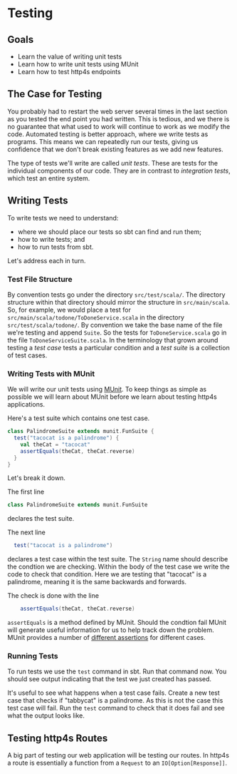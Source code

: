 # Testing

## Goals

- Learn the value of writing unit tests
- Learn how to write unit tests using MUnit
- Learn how to test http4s endpoints


## The Case for Testing

You probably had to restart the web server several times in the last section as you tested the end point you had written. This is tedious, and we there is no guarantee that what used to work will continue to work as we modify the code. Automated testing is better approach, where we write tests as programs. This means we can repeatedly run our tests, giving us confidence that we don't break existing features as we add new features.

The type of tests we'll write are called *unit tests*. These are tests for the individual components of our code. They are in contrast to *integration tests*, which test an entire system.


## Writing Tests

To write tests we need to understand:

- where we should place our tests so sbt can find and run them;
- how to write tests; and
- how to run tests from sbt.

Let's address each in turn.

### Test File Structure

By convention tests go under the directory `src/test/scala/`. The directory structure within that directory should mirror the structure in `src/main/scala`. So, for example, we would place a test for `src/main/scala/todone/ToDoneService.scala` in the directory `src/test/scala/todone/`. By convention we take the base name of the file we're testing and append `Suite`. So the tests for `ToDoneService.scala` go in the file `ToDoneServiceSuite.scala`. In the terminology that grown around testing a *test case* tests a particular condition and a *test suite* is a collection of test cases.

### Writing Tests with MUnit

We will write our unit tests using [MUnit][munit]. To keep things as simple as possible we will learn about MUnit before we learn about testing http4s applications. 

Here's a test suite which contains one test case.

```scala
class PalindromeSuite extends munit.FunSuite {
  test("tacocat is a palindrome") {
    val theCat = "tacocat"
    assertEquals(theCat, theCat.reverse)
  }
}
```

Let's break it down.

The first line

```scala
class PalindromeSuite extends munit.FunSuite
```

declares the test suite.

The next line

```scala
  test("tacocat is a palindrome")
```

declares a test case within the test suite. The `String` name should describe the condtion we are checking. Within the body of the test case we write the code to check that condition. Here we are testing that "tacocat" is a palindrome, meaning it is the same backwards and forwards.

The check is done with the line

```scala
    assertEquals(theCat, theCat.reverse)
```

`assertEquals` is a method defined by MUnit. Should the condtion fail MUnit will generate useful information for us to help track down the problem. MUnit provides a number of [different assertions][munit-assertions] for different cases.

### Running Tests

To run tests we use the `test` command in sbt. Run that command now. You should see output indicating that the test we just created has passed.

It's useful to see what happens when a test case fails. Create a new test case that checks if "tabbycat" is a palindrome. As this is not the case this test case will fail. Run the `test` command to check that it does fail and see what the output looks like.


## Testing http4s Routes

A big part of testing our web application will be testing our routes. In http4s a route is essentially a function from a `Request` to an `IO[Option[Response]]`.

[munit]: https://scalameta.org/munit/
[scalacheck]: http://www.scalacheck.org/
[munit-assertions]: https://scalameta.org/munit/docs/assertions.html
